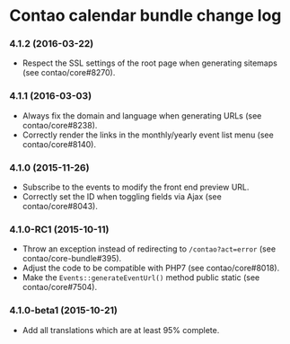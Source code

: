 # Contao calendar bundle change log

### 4.1.2 (2016-03-22)

 * Respect the SSL settings of the root page when generating sitemaps (see contao/core#8270).

### 4.1.1 (2016-03-03)

 * Always fix the domain and language when generating URLs (see contao/core#8238).
 * Correctly render the links in the monthly/yearly event list menu (see contao/core#8140).

### 4.1.0 (2015-11-26)

 * Subscribe to the events to modify the front end preview URL.
 * Correctly set the ID when toggling fields via Ajax (see contao/core#8043).

### 4.1.0-RC1 (2015-10-11)

 * Throw an exception instead of redirecting to `/contao?act=error` (see contao/core-bundle#395).
 * Adjust the code to be compatible with PHP7 (see contao/core#8018).
 * Make the `Events::generateEventUrl()` method public static (see contao/core#7504).

### 4.1.0-beta1 (2015-10-21)

 * Add all translations which are at least 95% complete.
